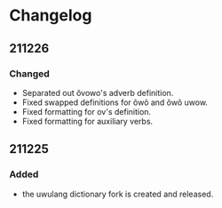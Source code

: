 # Changelog

## 211226
### Changed
- Separated out ŏvowo's adverb definition.
- Fixed swapped definitions for õwõ and õwõ uwow.
- Fixed formatting for ov's definition.
- Fixed formatting for auxiliary verbs.

## 211225
### Added
- the uwulang dictionary fork is created and released.

